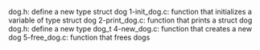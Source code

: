 dog.h: define a new type struct dog
1-init_dog.c: function that initializes a variable of type struct dog
2-print_dog.c: function that prints a struct dog
dog.h: define a new type dog_t
4-new_dog.c: function that creates a new dog
5-free_dog.c: function that frees dogs
